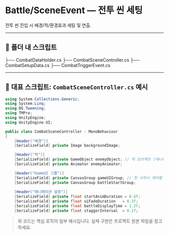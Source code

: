 # Battle/SceneEvent — 전투 씬 세팅

전투 씬 진입 시 배경/적/환경효과 세팅 및 연출.

---

## 📂 폴더 내 스크립트
 ├── CombatDataHolder.cs
 ├── CombatSceneController.cs
 ├── CombatSetupData.cs
 ├── CombatTriggerEvent.cs

---

## 🔎 대표 스크립트: `CombatSceneController.cs` 예시

```csharp
using System.Collections.Generic;
using System.Linq;
using DG.Tweening;
using TMPro;
using UnityEngine;
using UnityEngine.UI;

public class CombatSceneController : MonoBehaviour
{
    [Header("배경")]
    [SerializeField] private Image backgroundImage;

    [Header("적")]
    [SerializeField] private GameObject enemyObject; // 적 오브젝트 (애니메이터 포함)
    [SerializeField] private Animator enemyAnimator;

    [Header("GameUI 그룹")]
    [SerializeField] private CanvasGroup gameUIGroup; // 첫 시작시 제어할 게임 UI
    [SerializeField] private CanvasGroup battleStartGroup;
    
    [Header("애니메이션 설정")]
    [SerializeField] private float startAnimDuration = 0.6f;
    [SerializeField] private float uiFadeDuration   = 0.3f;
    [SerializeField] private float battleDisplayTime = 1.2f;
    [SerializeField] private float staggerInterval  = 0.1f;
```

> 위 코드는 핵심 로직의 일부 예시입니다. 실제 구현은 프로젝트 원본 파일을 참고하세요.
